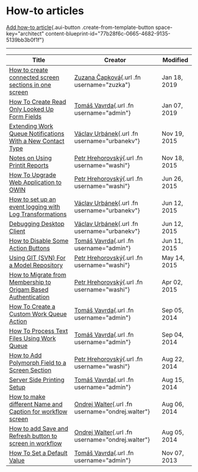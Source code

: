 # How-to articles

[Add how-to article](https://confluence.origam.com?createDialogSpaceKey=architect&createDialogBlueprintId=77b28f6c-0665-4682-9135-5139bb3b0f1f){.aui-button .create-from-template-button space-key="architect" content-blueprint-id="77b28f6c-0665-4682-9135-5139bb3b0f1f"}

---

| Title                                                                                                                                             | Creator                                                                     | Modified     |
|---------------------------------------------------------------------------------------------------------------------------------------------------|-----------------------------------------------------------------------------|--------------|
| [How to create connected screen sections in one screen](/t/How-to-create-connected-screen-sections-in-one-screen)                 | [Zuzana Čapková](/display/~zuzka){.url .fn username="zuzka"}                | Jan 18, 2019 |
| [How To Create Read Only Looked Up Form Fields](/t/How-To-Create-Read-Only-Looked-Up-Form-Fields)                                 | [Tomáš Vavrda](/display/~admin){.url .fn username="admin"}                  | Jan 07, 2019 |
| [Extending Work Queue Notifications With a New Contact Type](/t/Extending-Work-Queue-Notifications-With-a-New-Contact-Type)       | [Václav Urbánek](/display/~urbanekv){.url .fn username="urbanekv"}          | Nov 19, 2015 |
| [Notes on Using Printit Reports](/t/Notes-on-Using-Printit-Reports)                                                               | [Petr Hrehorovský](/display/~washi){.url .fn username="washi"}              | Nov 18, 2015 |
| [How To Upgrade Web Application to OWIN](/t/How-To-Upgrade-Web-Application-to-OWIN)                                               | [Petr Hrehorovský](/display/~washi){.url .fn username="washi"}              | Jun 26, 2015 |
| [How to set up an event logging with Log Transformations](/display/architect/How+to+set+up+an+event+logging+with+Log+Transformations)             | [Václav Urbánek](/display/~urbanekv){.url .fn username="urbanekv"}          | Jun 12, 2015 |
| [Debugging Desktop Client](/t/Debugging-Desktop-Client)                                                                           | [Václav Urbánek](/display/~urbanekv){.url .fn username="urbanekv"}          | Jun 12, 2015 |
| [How to Disable Some Action Buttons](/t/How-to-Disable-Some-Action-Buttons)                                                       | [Tomáš Vavrda](/display/~admin){.url .fn username="admin"}                  | Jun 11, 2015 |
| [Using GIT (SVN) For a Model Repository](/t/Using-GIT-%28SVN%29-For-a-Model-Repository)                                           | [Petr Hrehorovský](/display/~washi){.url .fn username="washi"}              | May 14, 2015 |
| [How to Migrate from Membership to Origam Based Authentication](/t/How-to-Migrate-from-Membership-to-Origam-Based-Authentication) | [Petr Hrehorovský](/display/~washi){.url .fn username="washi"}              | Apr 02, 2015 |
| [How To Create a Custom Work Queue Action](/t/How-To-Create-a-Custom-Work-Queue-Action)                                           | [Tomáš Vavrda](/display/~admin){.url .fn username="admin"}                  | Sep 05, 2014 |
| [How To Process Text Files Using Work Queue](/t/How-To-Process-Text-Files-Using-Work-Queue)                                       | [Tomáš Vavrda](/display/~admin){.url .fn username="admin"}                  | Sep 04, 2014 |
| [How to Add Polymorph Field to a Screen Section](/t/How-to-Add-Polymorph-Field-to-a-Screen-Section)                               | [Petr Hrehorovský](/display/~washi){.url .fn username="washi"}              | Aug 22, 2014 |
| [Server Side Printing Setup](/t/Server-Side-Printing-Setup)                                                                       | [Tomáš Vavrda](/display/~admin){.url .fn username="admin"}                  | Aug 15, 2014 |
| [How to make different Name and Caption for workflow screen](/display/architect/How+to+make+different+Name+and+Caption+for+workflow+screen)       | [Ondrej Walter](/display/~ondrej.walter){.url .fn username="ondrej.walter"} | Aug 06, 2014 |
| [How to add Save and Refresh button to screen in workflow](/display/architect/How+to+add+Save+and+Refresh+button+to+screen+in+workflow)           | [Ondrej Walter](/display/~ondrej.walter){.url .fn username="ondrej.walter"} | Aug 05, 2014 |
| [How To Set a Default Value](/t/How-To-Set-a-Default-Value)                                                                       | [Tomáš Vavrda](/display/~admin){.url .fn username="admin"}                  | Nov 07, 2013 |
